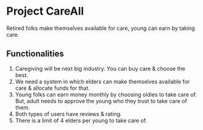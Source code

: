 # Project CareAll
Retired folks make themselves available for care, young can earn by taking care.
## Functionalities
1. Caregiving will be next big industry. You can buy care & choose the best.
2. We need a system in which elders can make themselves available for care & allocate funds for that.
3. Young folks can earn money monthly by choosing oldies to take care of. But, adult needs to approve the young who they trust to take care of them.
4. Both types of users have reviews & rating.
5. There is a limit of 4 elders per young to take care of.
